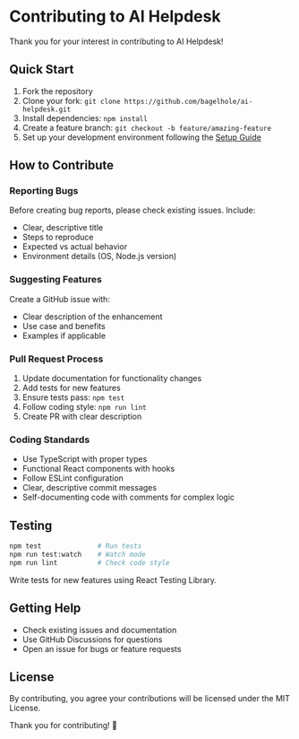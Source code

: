 # Contributing to AI Helpdesk

Thank you for your interest in contributing to AI Helpdesk! 

## Quick Start

1. Fork the repository
2. Clone your fork: `git clone https://github.com/bagelhole/ai-helpdesk.git`
3. Install dependencies: `npm install`
4. Create a feature branch: `git checkout -b feature/amazing-feature`
5. Set up your development environment following the [Setup Guide](docs/SETUP_GUIDE.md)

## How to Contribute

### Reporting Bugs

Before creating bug reports, please check existing issues. Include:
- Clear, descriptive title
- Steps to reproduce
- Expected vs actual behavior
- Environment details (OS, Node.js version)

### Suggesting Features

Create a GitHub issue with:
- Clear description of the enhancement
- Use case and benefits
- Examples if applicable

### Pull Request Process

1. Update documentation for functionality changes
2. Add tests for new features
3. Ensure tests pass: `npm test`
4. Follow coding style: `npm run lint`
5. Create PR with clear description

### Coding Standards

- Use TypeScript with proper types
- Functional React components with hooks
- Follow ESLint configuration
- Clear, descriptive commit messages
- Self-documenting code with comments for complex logic

## Testing

```bash
npm test              # Run tests
npm run test:watch    # Watch mode
npm run lint          # Check code style
```

Write tests for new features using React Testing Library.

## Getting Help

- Check existing issues and documentation
- Use GitHub Discussions for questions
- Open an issue for bugs or feature requests

## License

By contributing, you agree your contributions will be licensed under the MIT License.

Thank you for contributing! 🚀
